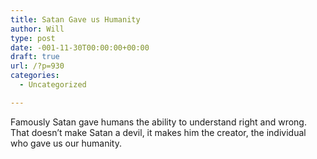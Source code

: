 ```yaml
---
title: Satan Gave us Humanity
author: Will
type: post
date: -001-11-30T00:00:00+00:00
draft: true
url: /?p=930
categories:
  - Uncategorized

---
```

Famously Satan gave humans the ability to understand right and wrong. That doesn&#8217;t make Satan a devil, it makes him the creator, the individual who gave us our humanity.